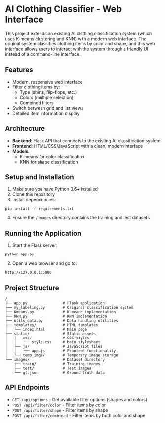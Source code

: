 # AI Clothing Classifier - Web Interface

This project extends an existing AI clothing classification system (which uses K-means clustering and KNN) with a modern web interface. The original system classifies clothing items by color and shape, and this web interface allows users to interact with the system through a friendly UI instead of a command-line interface.

## Features

- Modern, responsive web interface
- Filter clothing items by:
  - Type (shirts, flip-flops, etc.)
  - Colors (multiple selection)
  - Combined filters
- Switch between grid and list views
- Detailed item information display

## Architecture

- **Backend**: Flask API that connects to the existing AI classification system
- **Frontend**: HTML/CSS/JavaScript with a clean, modern interface
- **Models**:
  - K-means for color classification
  - KNN for shape classification

## Setup and Installation

1. Make sure you have Python 3.6+ installed
2. Clone this repository
3. Install dependencies:

```
pip install -r requirements.txt
```

4. Ensure the `/images` directory contains the training and test datasets

## Running the Application

1. Start the Flask server:

```
python app.py
```

2. Open a web browser and go to:

```
http://127.0.0.1:5000
```

## Project Structure

```
/
├── app.py                # Flask application
├── my_labeling.py        # Original classification system
├── Kmeans.py             # K-means implementation
├── KNN.py                # KNN implementation
├── utils_data.py         # Data handling utilities
├── templates/            # HTML templates
│   └── index.html        # Main page
├── static/               # Static assets
│   ├── css/              # CSS styles
│   │   └── style.css     # Main stylesheet
│   ├── js/               # JavaScript files
│   │   └── app.js        # Frontend functionality
│   └── temp_imgs/        # Temporary image storage
└── images/               # Dataset directory
    ├── train/            # Training images
    ├── test/             # Test images
    └── gt.json           # Ground truth data
```

## API Endpoints

- `GET /api/options` - Get available filter options (shapes and colors)
- `POST /api/filter/color` - Filter items by color
- `POST /api/filter/shape` - Filter items by shape
- `POST /api/filter/combined` - Filter items by both color and shape 